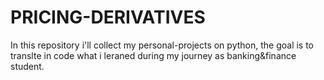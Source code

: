 # PRICING-DERIVATIVES
In this repository i'll collect my personal-projects on python, the goal is to translte in code what i leraned during my journey as banking&amp;finance student.
